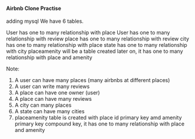 #### Airbnb Clone Practise

adding mysql
We have 6 tables.

User has one to many relationship with place
User has one to many relationship with review
place has one to many relationship with review
city has one to many relationship with place
state has one to many relationship with city
placeamenity will be a table created later on, it has one to many relationship with place and amenity

Note:

<ol>
    <li> A user can have many places (many airbnbs at different places) </li>
    <li> A user can write many reviews </li>
    <li> A place can have one owner (user) </li>
    <li> A place can have many reviews </li>
    <li> A city can many places </li>
    <li> A state can have many cities </li>
    <li> placeamenity table is created with place id primary key amd amenity primary key compound key, it has one to many relationship with place and amenity </li>

</ol>
